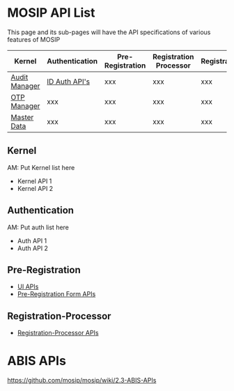 # MOSIP API List
This page and its sub-pages will have the API specifications of various features of MOSIP

Kernel | Authentication | Pre-Registration | Registration Processor | Registration
-------|----------------|------------------|------------------------|-------------
[Audit Manager](https://github.com/mosip/mosip/wiki/2.1-Audit-Manager) | [ID Auth API's](https://github.com/mosip/mosip/wiki/2.4-ID-Authentication-APIs) | xxx| xxx | xxx
[OTP Manager](https://github.com/mosip/mosip/wiki/2.2-OTP-Manager) | xxx | xxx| xxx | xxx | xxx
[Master Data](https://github.com/mosip/mosip/wiki/2.3-Master-data-APIs) | xxx | xxx | xxx | xxx | xxx
## Kernel
AM: Put Kernel list here
* Kernel API 1
* Kernel API 2

## Authentication
AM: Put auth list here
* Auth API 1
* Auth API 2

## Pre-Registration
* [UI APIs](https://github.com/mosip/mosip/wiki/2.7-Pre-Registration-UI-APIs) 
* [Pre-Registration Form APIs](https://github.com/mosip/mosip/wiki/2.8-Pre-Registration-Form-APIs)

## Registration-Processor
* [Registration-Processor APIs](https://github.com/mosip/mosip/wiki/2.9-Registration-Processor-APIs) 

# ABIS APIs

https://github.com/mosip/mosip/wiki/2.3-ABIS-APIs
